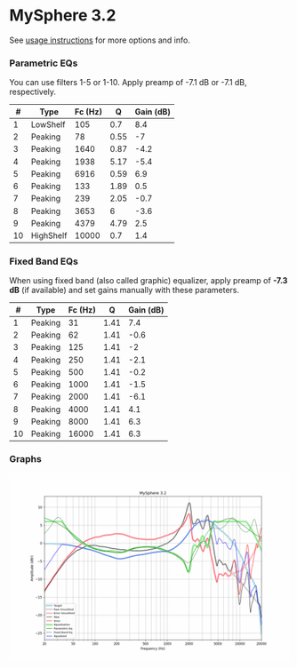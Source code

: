 # MySphere 3.2
See [usage instructions](https://github.com/jaakkopasanen/AutoEq#usage) for more options and info.

### Parametric EQs
You can use filters 1-5 or 1-10. Apply preamp of -7.1 dB or -7.1 dB, respectively.

|   # | Type      |   Fc (Hz) |    Q |   Gain (dB) |
|-----|-----------|-----------|------|-------------|
|   1 | LowShelf  |       105 | 0.7  |         8.4 |
|   2 | Peaking   |        78 | 0.55 |        -7   |
|   3 | Peaking   |      1640 | 0.87 |        -4.2 |
|   4 | Peaking   |      1938 | 5.17 |        -5.4 |
|   5 | Peaking   |      6916 | 0.59 |         6.9 |
|   6 | Peaking   |       133 | 1.89 |         0.5 |
|   7 | Peaking   |       239 | 2.05 |        -0.7 |
|   8 | Peaking   |      3653 | 6    |        -3.6 |
|   9 | Peaking   |      4379 | 4.79 |         2.5 |
|  10 | HighShelf |     10000 | 0.7  |         1.4 |

### Fixed Band EQs
When using fixed band (also called graphic) equalizer, apply preamp of **-7.3 dB** (if available) and set gains manually with these parameters.

|   # | Type    |   Fc (Hz) |    Q |   Gain (dB) |
|-----|---------|-----------|------|-------------|
|   1 | Peaking |        31 | 1.41 |         7.4 |
|   2 | Peaking |        62 | 1.41 |        -0.6 |
|   3 | Peaking |       125 | 1.41 |        -2   |
|   4 | Peaking |       250 | 1.41 |        -2.1 |
|   5 | Peaking |       500 | 1.41 |        -0.2 |
|   6 | Peaking |      1000 | 1.41 |        -1.5 |
|   7 | Peaking |      2000 | 1.41 |        -6.1 |
|   8 | Peaking |      4000 | 1.41 |         4.1 |
|   9 | Peaking |      8000 | 1.41 |         6.3 |
|  10 | Peaking |     16000 | 1.41 |         6.3 |

### Graphs
![](./MySphere%203.2.png)
